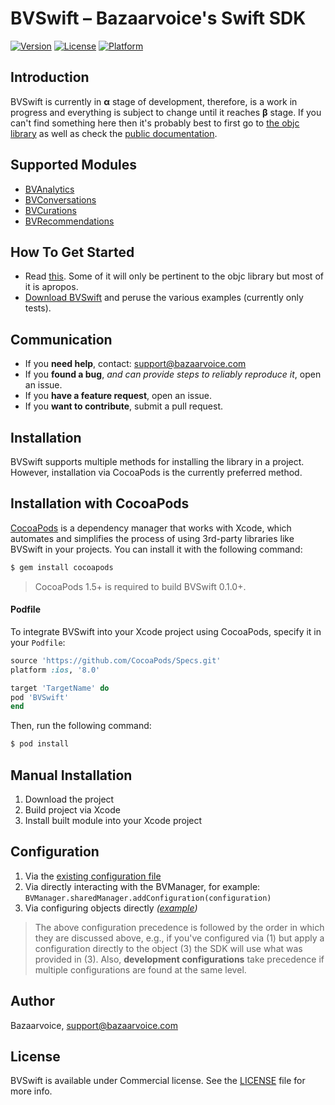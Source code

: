 


# BVSwift – Bazaarvoice's Swift SDK
[![Version](https://img.shields.io/cocoapods/v/BVSwift.svg?style=flat)](https://cocoapods.org/pods/BVSwift)
[![License](https://img.shields.io/cocoapods/l/BVSwift.svg?style=flat)](https://cocoapods.org/pods/BVSwift)
[![Platform](https://img.shields.io/cocoapods/p/BVSwift.svg?style=flat)](https://cocoapods.org/pods/BVSwift)
## Introduction
BVSwift is currently in **α** stage of development, therefore, is a work in progress and everything is subject to change until it reaches **β** stage. If you can't find something here then it's probably best to first go to [the objc library](https://github.com/bazaarvoice/bv-ios-swift-sdk) as well as check the [public documentation](https://developer.bazaarvoice.com/mobile-sdks/ios).
## Supported Modules
 - [BVAnalytics](https://github.com/bazaarvoice/bv-ios-swift-sdk/tree/master/BVSwift/BVAnalytics)
 - [BVConversations](https://github.com/bazaarvoice/bv-ios-swift-sdk/tree/master/BVSwift/BVConversations)
 - [BVCurations](https://github.com/bazaarvoice/bv-ios-swift-sdk/tree/master/BVSwift/BVCurations)
 - [BVRecommendations](https://github.com/bazaarvoice/bv-ios-swift-sdk/tree/master/BVSwift/BVRecommendations)
## How To Get Started
- Read [this](https://developer.bazaarvoice.com/mobile-sdks/ios/getting-started). Some of it will only be pertinent to the objc library but most of it is apropos.
- [Download BVSwift](https://github.com/bazaarvoice/bv-ios-swift-sdk/archive/master.zip) and peruse the various examples (currently only tests).
## Communication
- If you **need help**, contact: support@bazaarvoice.com
- If you **found a bug**, _and can provide steps to reliably reproduce it_, open an issue.
- If you **have a feature request**, open an issue.
- If you **want to contribute**, submit a pull request.
## Installation
BVSwift supports multiple methods for installing the library in a project. However, installation via CocoaPods is the currently preferred method.
## Installation with CocoaPods
[CocoaPods](http://cocoapods.org) is a dependency manager that works with Xcode, which automates and simplifies the process of using 3rd-party libraries like BVSwift in your projects. You can install it with the following command:
```bash
$ gem install cocoapods
```
> CocoaPods 1.5+ is required to build BVSwift 0.1.0+.
#### Podfile
To integrate BVSwift into your Xcode project using CocoaPods, specify it in your `Podfile`:
```ruby
source 'https://github.com/CocoaPods/Specs.git'
platform :ios, '8.0'

target 'TargetName' do
pod 'BVSwift'
end
```
Then, run the following command:
```bash
$ pod install
```
## Manual Installation
1. Download the project
2. Build project via Xcode
3. Install built module into your Xcode project
## Configuration
 1. Via the [existing configuration file](https://developer.bazaarvoice.com/mobile-sdks/ios/getting-started/installation#configuring-the-bvsdk)
 2. Via directly interacting with the BVManager, for example: `BVManager.sharedManager.addConfiguration(configuration)`
 3. Via configuring objects directly _([example](https://github.com/bazaarvoice/bv-ios-swift-sdk/tree/master/BVSwift/BVConversations))_

> The above configuration precedence is followed by the order in which they are discussed above, e.g., if you've configured via (1) but apply a configuration directly to the object (3) the SDK will use what was provided in (3). Also, **development configurations** take precedence if multiple configurations are found at the same level.
## Author
Bazaarvoice, support@bazaarvoice.com
## License
BVSwift is available under Commercial license. See the [LICENSE](https://github.com/bazaarvoice/bv-ios-swift-sdk/blob/master/LICENSE) file for more info.
